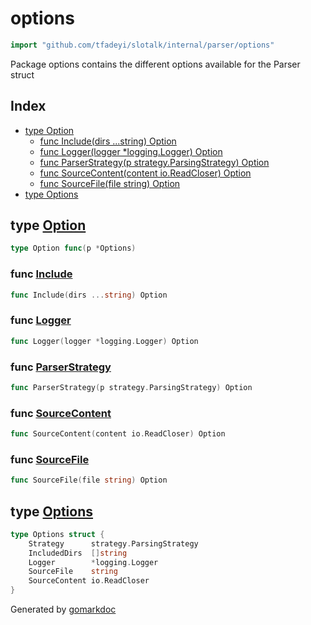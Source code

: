 <!-- Code generated by gomarkdoc. DO NOT EDIT -->

# options

```go
import "github.com/tfadeyi/slotalk/internal/parser/options"
```

Package options contains the different options available for the Parser struct

## Index

- [type Option](<#type-option>)
  - [func Include(dirs ...string) Option](<#func-include>)
  - [func Logger(logger *logging.Logger) Option](<#func-logger>)
  - [func ParserStrategy(p strategy.ParsingStrategy) Option](<#func-parserstrategy>)
  - [func SourceContent(content io.ReadCloser) Option](<#func-sourcecontent>)
  - [func SourceFile(file string) Option](<#func-sourcefile>)
- [type Options](<#type-options>)


## type [Option](<https://github.com/tfadeyi/sloth-simple-comments/blob/main/internal/parser/options/options.go#L18>)

```go
type Option func(p *Options)
```

### func [Include](<https://github.com/tfadeyi/sloth-simple-comments/blob/main/internal/parser/options/options.go#L21>)

```go
func Include(dirs ...string) Option
```

### func [Logger](<https://github.com/tfadeyi/sloth-simple-comments/blob/main/internal/parser/options/options.go#L27>)

```go
func Logger(logger *logging.Logger) Option
```

### func [ParserStrategy](<https://github.com/tfadeyi/sloth-simple-comments/blob/main/internal/parser/options/options.go#L34>)

```go
func ParserStrategy(p strategy.ParsingStrategy) Option
```

### func [SourceContent](<https://github.com/tfadeyi/sloth-simple-comments/blob/main/internal/parser/options/options.go#L46>)

```go
func SourceContent(content io.ReadCloser) Option
```

### func [SourceFile](<https://github.com/tfadeyi/sloth-simple-comments/blob/main/internal/parser/options/options.go#L40>)

```go
func SourceFile(file string) Option
```

## type [Options](<https://github.com/tfadeyi/sloth-simple-comments/blob/main/internal/parser/options/options.go#L11-L17>)

```go
type Options struct {
    Strategy      strategy.ParsingStrategy
    IncludedDirs  []string
    Logger        *logging.Logger
    SourceFile    string
    SourceContent io.ReadCloser
}
```



Generated by [gomarkdoc](<https://github.com/princjef/gomarkdoc>)
